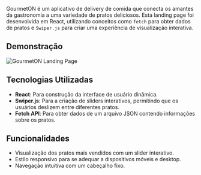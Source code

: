 GourmetON é um aplicativo de delivery de comida que conecta os amantes da gastronomia a uma variedade de pratos deliciosos. Esta landing page foi desenvolvida em React, utilizando conceitos como `fetch` para obter dados de pratos e `Swiper.js` para criar uma experiência de visualização interativa.

## Demonstração

![GourmetON Landing Page](link-para-sua-imagem.png) 

## Tecnologias Utilizadas

- **React**: Para construção da interface de usuário dinâmica.
- **Swiper.js**: Para a criação de sliders interativos, permitindo que os usuários deslizem entre diferentes pratos.
- **Fetch API**: Para obter dados de um arquivo JSON contendo informações sobre os pratos.

## Funcionalidades

- Visualização dos pratos mais vendidos com um slider interativo.
- Estilo responsivo para se adequar a dispositivos móveis e desktop.
- Navegação intuitiva com um cabeçalho fixo.
